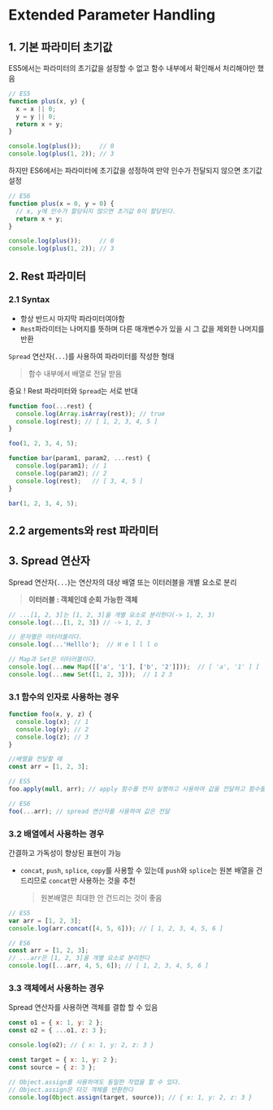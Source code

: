 # Extended Parameter Handling

## 1. 기본 파라미터 초기값

ES5에서는 파라미터의 초기값을 설정할 수 없고 함수 내부에서 확인해서 처리해야만 했음

```javascript
// ES5
function plus(x, y) {
  x = x || 0;
  y = y || 0;
  return x + y;
}

console.log(plus());     // 0
console.log(plus(1, 2)); // 3
```

하지만 ES6에서는 파라미터에 초기값을 성정하여 만약 인수가 전달되지 않으면 초기값 설정

```javascript
// ES6
function plus(x = 0, y = 0) {
  // x, y에 인수가 할당되지 않으면 초기값 0이 할당된다.
  return x + y;
}

console.log(plus());     // 0
console.log(plus(1, 2)); // 3
```

## 2. Rest 파라미터

### 2.1 Syntax

- 항상 반드시 마지막 파라미터여야함
- `Rest`파라미터는 나머지를 뜻하며 다른 매개변수가 있을 시 그 값을 제외한 나머지를 반환

`Spread` 연산자(`...`)를 사용하여 파라미터를 작성한 형태

> 함수 내부에서 배열로 전달 받음

중요 ! Rest 파라미터와 `Spread`는 서로 반대

```javascript
function foo(...rest) {
  console.log(Array.isArray(rest)); // true
  console.log(rest); // [ 1, 2, 3, 4, 5 ]
}

foo(1, 2, 3, 4, 5);

function bar(param1, param2, ...rest) {
  console.log(param1); // 1
  console.log(param2); // 2
  console.log(rest);   // [ 3, 4, 5 ]
}

bar(1, 2, 3, 4, 5);
```

## 2.2 argements와 rest 파라미터

## 3. Spread 연산자

Spread 연산자(`...`)는 연산자의 대상 배열 또는 이터러블을 개별 요소로 분리

> **이터러블 : 객체인데 순회 가능한 객체**  

```javascript
// ...[1, 2, 3]는 [1, 2, 3]을 개별 요소로 분리한다(-> 1, 2, 3)
console.log(...[1, 2, 3]) // -> 1, 2, 3

// 문자열은 이터러블이다.
console.log(...'Helllo');  // H e l l l o

// Map과 Set은 이터러블이다.
console.log(...new Map([['a', '1'], ['b', '2']]));  // [ 'a', '1' ] [ 'b', '2' ]
console.log(...new Set([1, 2, 3]));  // 1 2 3
```

### 3.1 함수의 인자로 사용하는 경우

```javascript
function foo(x, y, z) {
  console.log(x); // 1
  console.log(y); // 2
  console.log(z); // 3
}

//배열을 전달할 때
const arr = [1, 2, 3];

// ES5
foo.apply(null, arr); // apply 함수를 먼저 실행하고 사용하여 값을 전달하고 함수를 호출함

// ES6
foo(...arr); // spread 연산자를 사용하여 값은 전달
```

### 3.2 배열에서 사용하는 경우

간결하고 가독성이 향상된 표현이 가능

- `concat`, `push`, `splice`, `copy`를 사용할 수 있는데 `push`와 `splice`는 원본 배열을 건드리므로 `concat`만 사용하는 것을 추천

  > 원본배열은 최대한 안 건드리는 것이 좋음

```javascript
// ES5
var arr = [1, 2, 3];
console.log(arr.concat([4, 5, 6])); // [ 1, 2, 3, 4, 5, 6 ]

// ES6
const arr = [1, 2, 3];
// ...arr은 [1, 2, 3]을 개별 요소로 분리한다
console.log([...arr, 4, 5, 6]); // [ 1, 2, 3, 4, 5, 6 ]
```



### 3.3 객체에서 사용하는 경우

Spread 연산자를 사용하면 객체를 결합 할 수 있음

```javascript
const o1 = { x: 1, y: 2 };
const o2 = { ...o1, z: 3 };

console.log(o2); // { x: 1, y: 2, z: 3 }

const target = { x: 1, y: 2 };
const source = { z: 3 };

// Object.assign를 사용하여도 동일한 작업을 할 수 있다.
// Object.assign은 타깃 객체를 반환한다
console.log(Object.assign(target, source)); // { x: 1, y: 2, z: 3 }
```
